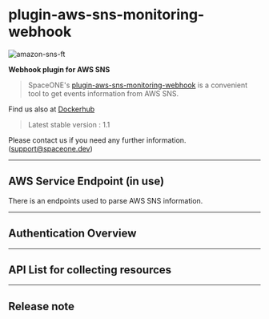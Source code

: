 # plugin-aws-sns-monitoring-webhook

![amazon-sns-ft](https://user-images.githubusercontent.com/83386688/155256020-1ec0a277-2613-418e-b2d4-ee0e614c92ed.png)

**Webhook plugin for AWS SNS**

> SpaceONE's [plugin-aws-sns-monitoring-webhook](https://github.com/spaceone-dev/plugin-aws-sns-mon-webhook) is a convenient tool to get events information from AWS SNS.

Find us also at [Dockerhub](https://hub.docker.com/repository/docker/spaceone/plugin-aws-sns-mon-webhook)
> Latest stable version : 1.1

Please contact us if you need any further information. (<support@spaceone.dev>)

---

## AWS Service Endpoint (in use)

 There is an endpoints used to parse AWS SNS information.

---

## Authentication Overview

---

## API List for collecting resources

---

## Release note
